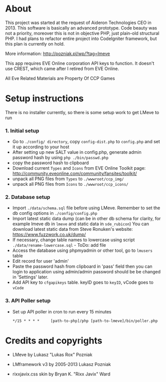 <h1>About</h1>

This project was started at the request of Aideron Technologies CEO in 2013. This software is basically an advanced prototype.
Code beauty was not a priority, moreover this is not in objective PHP, just plain-old structural PHP.
I had plans to refactor entire project into CodeIgniter framework, but this plan is currently on hold.

More information: http://pozniak.pl/wp/?tag=lmeve

This app requires EVE Online corporation API keys to function. It doesn't use CREST, which came after I retired from EVE Online.

All Eve Related Materials are Property Of CCP Games

<h1>Setup instructions</h1>

There is no installer currently, so there is some setup work to get LMeve to run

<h3>1. Initial setup</h3>

* Go to `./config/ directory`, copy `config-dist.php` to `config.php` and set it up according to your host
* After setting up new SALT value in config.php, generate admin password hash by using `php ./bin/passwd.php`
* copy the password hash to clipboard
* Download current `Types` and `Icons` from EVE Online Toolkit page: http://community.eveonline.com/community/fansites/toolkit/
* unpack all PNG files from `Types` to `./wwwroot/ccp_img/`
* unpack all PNG files from `Icons` to `./wwwroot/ccp_icons/`

<h3>2. Database setup</h3>

* Import `./data/schema.sql` file before using LMeve. Remember to set the db config options in `./config/config.php`
* Import latest static data dump (can be in other db schema for clarity, for example lmeve db in `lmeve` and static data in `sde_rubicon`)
You can download latest static data from Steve Ronuken's website: https://www.fuzzwork.co.uk/dump/
* If necessary, change table names to lowercase using script `./data/rename-lowercase.sql` - ToDo: add file
* Access the database using phpmyadmin or other tool, go to `lmusers` table
* Edit record for user 'admin'
* Paste the password hash from clipboard in 'pass' field
then you can login to application using admin/admin
password should be be changed in 'Settings' later.
* Add API key to `cfgapikeys` table. keyID goes to `keyID`, vCode goes to `vCode`

<h3>3. API Poller setup</h3>

* Set up API poller in cron to run every 15 minutes

  `*/15 * * * * 	[path-to-php]/php [path-to-lmeve]/bin/poller.php`
  
<h1>Credits and copyrights</h1>

* LMeve by Lukasz "Lukas Rox" Pozniak

* LMframework v3 by 2005-2013 Lukasz Pozniak

* rixxjavix.css skin by Bryan K. "Rixx Javix" Ward
